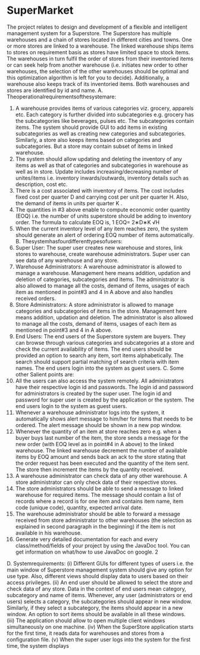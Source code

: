 # SuperMarket

The project relates to design and development of a flexible and intelligent management system for a Superstore. The Superstore has multiple warehouses and a chain of stores located in different cities and towns. One or more stores are linked to a warehouse. The linked warehouse ships items to stores on requirement basis as stores have limited space to stock items. The warehouses in turn fulfil the order of stores from their inventoried items or can seek help from another warehouse (i.e. initiates new order to other warehouses, the selection of the other warehouses should be optimal and this optimization algorithm is left for you to decide). Additionally, a warehouse also keeps track of its inventoried items. Both warehouses and stores are identified by id and name.
A. Theoperationalrequirementsofthesystemare:
1. A warehouse provides items of various categories viz. grocery, apparels etc. Each category is further divided into subcategories e.g. grocery has the subcategories like beverages, pulses etc. The subcategories contain items. The system should provide GUI to add items in existing subcategories as well as creating new categories and subcategories. Similarly, a store also keeps items based on categories and subcategories. But a store may contain subset of items in linked warehouse.
2. The system should allow updating and deleting the inventory of any items as well as that of categories and subcategories in warehouse as well as in store. Update includes increasing/decreasing number of unites/items i.e. inventory inwards/outwards, inventory details such as description, cost etc.
3. There is a cost associated with inventory of items. The cost includes fixed cost per quarter D and carrying cost per unit per quarter H. Also, the demand of items in units per quarter K .
4. The quantities in #3 above enable to compute economic order quantity (EOQ) i.e. the number of units superstore should be adding to inventory order. The formula to calculate EOQ is,
  1
 EOQ= 2∗D∗K √H
5. When the current inventory level of any item reaches zero, the system should generate an alert of ordering EOQ number of items automatically.
B. Thesystemhasfourdifferenttypesofusers:
1. Super User: The super user creates new warehouse and stores, link stores to
warehouse, create warehouse administrators. Super user can see data of any
warehouse and any store.
2. Warehouse Administrators: A warehouse administrator is allowed to manage a
warehouse. Management here means addition, updation and deletion of categories, subcategories and items. The administrator is also allowed to manage all the costs, demand of items, usages of each item as mentioned in point#3 and 4 in A above and also handles received orders.
3. Store Administrators: A store administrator is allowed to manage categories and subcategories of items in the store. Management here means addition, updation and deletion. The administrator is also allowed to manage all the costs, demand of items, usages of each item as mentioned in point#3 and 4 in A above.
4. End Users: The end users of the Superstore system are buyers. They can browse through various categories and subcategories at a store and check the current availability of items. The end users should be provided an option to search any item, sort items alphabetically. The search should support partial matching of search criteria with item names. The end users login into the system as guest users.
C. Some other Salient points are:
1. All the users can also access the system remotely. All administrators have their respective login id and passwords. The login id and password for administrators is created by the super user. The login id and password for super user is created by the application or the system. The end users login to the system as guest users.
2. Whenever a warehouse administrator logs into the system, it automatically shows alert message to him/her for items that needs to be ordered. The alert message should be shown in a new pop window.
3. Whenever the quantity of an item at store reaches zero e.g. when a buyer buys last number of the item, the store sends a message for the new order (with EOQ level as in point#4 in A above) to the linked warehouse. The linked warehouse decrement the number of available items by EOQ amount and sends back an ack to the store stating that the order request has been executed and the quantity of the item sent. The store then increment the items by the quantity received.
4. A warehouse administrator can check data of any other warehouse. A store administrator can only check data of their respective stores.
5. The store administrators should be able to send a message to linked warehouse for required items. The message should contain a list of records where a record is for one item and contains item name, item code (unique code), quantity, expected arrival date.
6. The warehouse administrator should be able to forward a message received from store administrator to other warehouses (the selection as explained in second paragraph in the beginning) if the item is not available in his warehouse.
7. Generate very detailed documentation for each and every class/method/fields of your project by using the JavaDoc tool. You can get information on what/how to use JavaDoc on google.
 2

D. Systemrequirements:
(i) Different GUIs for different types of users i.e. the main window of Superstore management system should give any option for use type. Also, different views should display data to users based on their access privileges.
(ii) An end user should be allowed to select the store and check data of any store. Data in the context of end users mean category, subcategory and name of items. Whenever, any user (administrators or end users) selects a category, the subcategories should appear in new window. Similarly, if they select a subcategory, the items should appear in a new window. An option to sort items should be available in all these windows.
(iii) The application should allow to open multiple client windows simultaneously on one machine.
(iv) When the SuperStore application starts for the first time, it reads data for warehouses and stores from a configuration file.
(v) When the super user logs into the system for the first time, the system displays 

